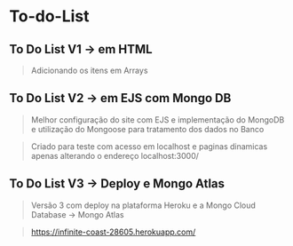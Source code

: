 # To-do-List
## To Do List V1 -> em HTML

> Adicionando os itens em Arrays 

## To Do List V2 -> em EJS com Mongo DB

> Melhor configuração do site com EJS e implementação do MongoDB e utilização do Mongoose para tratamento dos dados no Banco

> Criado para teste com acesso em localhost e paginas dinamicas apenas alterando o endereço localhost:3000/<novapagina>


## To Do List V3 -> Deploy e Mongo Atlas

> Versão 3 com deploy na plataforma Heroku e a Mongo Cloud Database -> Mongo Atlas

> https://infinite-coast-28605.herokuapp.com/
